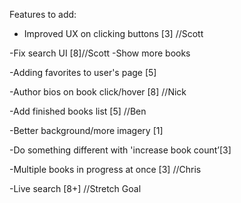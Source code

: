 Features to add:

- Improved UX on clicking buttons [3] //Scott

-Fix search UI [8]//Scott
	-Show more books

-Adding favorites to user's page [5] 

-Author bios on book click/hover [8] //Nick

-Add finished books list [5] //Ben

-Better background/more imagery [1]

-Do something different with 'increase book count’[3]

-Multiple books in progress at once [3] //Chris

-Live search [8+] //Stretch Goal